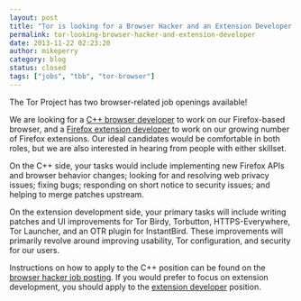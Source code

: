 ```yaml
---
layout: post
title: "Tor is looking for a Browser Hacker and an Extension Developer!"
permalink: tor-looking-browser-hacker-and-extension-developer
date: 2013-11-22 02:23:20
author: mikeperry
category: blog
status: closed
tags: ["jobs", "tbb", "tor-browser"]
---
```


The Tor Project has two browser-related job openings available!

We are looking for a [C++ browser developer](https://www.torproject.org/about/jobs-browserhacker.html.en) to work on our Firefox-based browser, and a [Firefox extension developer](https://www.torproject.org/about/jobs-extdev.html.en) to work on our growing number of Firefox extensions. Our ideal candidates would be comfortable in both roles, but we are also interested in hearing from people with either skillset.

On the C++ side, your tasks would include implementing new Firefox APIs and browser behavior changes; looking for and resolving web privacy issues; fixing bugs; responding on short notice to security issues; and helping to merge patches upstream.

On the extension development side, your primary tasks will include writing patches and UI improvements for Tor Birdy, Torbutton, HTTPS-Everywhere, Tor Launcher, and an OTR plugin for InstantBird. These improvements will primarily revolve around improving usability, Tor configuration, and security for our users.

Instructions on how to apply to the C++ position can be found on the [browser hacker job posting](https://www.torproject.org/about/jobs-browserhacker.html.en). If you would prefer to focus on extension development, you should apply to the [extension developer](https://www.torproject.org/about/jobs-extdev.html.en) position.

